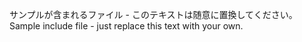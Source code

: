 <span data-ttu-id="b3628-101">サンプルが含まれるファイル - このテキストは随意に置換してください。</span><span class="sxs-lookup"><span data-stu-id="b3628-101">Sample include file - just replace this text with your own.</span></span>